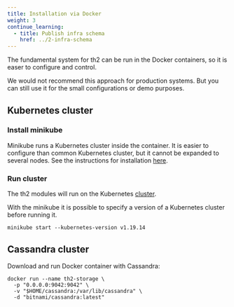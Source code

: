 ```yaml
---
title: Installation via Docker
weight: 3
continue_learning:
  - title: Publish infra schema
    href: ../2-infra-schema
---
```


The fundamental system for th2 can be run in the Docker containers, so it is easer to configure and control. 

<!--more-->

<notice note>

We would not recommend this approach for production systems. But you can still use it for the small configurations or demo purposes.

</notice>



## Kubernetes cluster

### Install minikube

Minikube runs a Kubernetes cluster inside the container. It is easier to configure than common Kubernetes cluster, but it cannot be expanded to several nodes. See the instructions for installation [here](https://minikube.sigs.k8s.io/docs/start/).

### Run cluster

The th2 modules will run on the Kubernetes [cluster](https://kubernetes.io/docs/reference/glossary/?fundamental=true#term-cluster).

With the minikube it is possible to specify a version of a Kubernetes cluster before running it.

```shell
minikube start --kubernetes-version v1.19.14
```

## Cassandra cluster

Download and run Docker container with Cassandra:

```shell
docker run --name th2-storage \
  -p "0.0.0.0:9042:9042" \
  -v "$HOME/cassandra:/var/lib/cassandra" \
  -d "bitnami/cassandra:latest"
```


